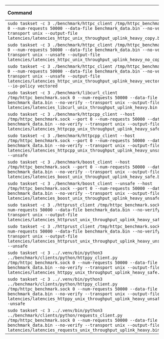 | Command | Mean [s] | Min [s] | Max [s] | Relative |
|:---|---:|---:|---:|---:|
| `sudo taskset -c 3 ./benchmark/httpc_client /tmp/httpc_benchmark.sock 0 --num-requests 50000 --data-file benchmark_data.bin --no-verify --transport unix --output-file latencies/latencies_httpc_unix_throughput_uplink_heavy_copy.bin` | 3.810 ± 0.021 | 3.780 | 3.858 | 1.20 ± 0.01 |
| `sudo taskset -c 3 ./benchmark/httpc_client /tmp/httpc_benchmark.sock 0 --num-requests 50000 --data-file benchmark_data.bin --no-verify --transport unix --unsafe --output-file latencies/latencies_httpc_unix_throughput_uplink_heavy_no_copy.bin` | 3.808 ± 0.017 | 3.755 | 3.837 | 1.20 ± 0.01 |
| `sudo taskset -c 3 ./benchmark/httpc_client /tmp/httpc_benchmark.sock 0 --num-requests 50000 --data-file benchmark_data.bin --no-verify --transport unix --unsafe --output-file latencies/latencies_httpc_unix_throughput_uplink_heavy_vectored.bin --io-policy vectored` | 3.174 ± 0.013 | 3.156 | 3.204 | 1.00 |
| `sudo taskset -c 3 ./benchmark/libcurl_client /tmp/httpc_benchmark.sock 0 --num-requests 50000 --data-file benchmark_data.bin --no-verify --transport unix --output-file latencies/latencies_libcurl_unix_throughput_uplink_heavy.bin` | 4.640 ± 0.024 | 4.588 | 4.688 | 1.46 ± 0.01 |
| `sudo taskset -c 3 ./benchmark/httpcpp_client --host /tmp/httpc_benchmark.sock --port 0 --num-requests 50000 --data-file benchmark_data.bin --no-verify --transport unix --output-file latencies/latencies_httpcpp_unix_throughput_uplink_heavy_safe.bin` | 5.232 ± 0.015 | 5.207 | 5.260 | 1.65 ± 0.01 |
| `sudo taskset -c 3 ./benchmark/httpcpp_client --host /tmp/httpc_benchmark.sock --port 0 --num-requests 50000 --data-file benchmark_data.bin --no-verify --transport unix --output-file latencies/latencies_httpcpp_unix_throughput_uplink_heavy_unsafe.bin --unsafe` | 5.223 ± 0.016 | 5.197 | 5.255 | 1.65 ± 0.01 |
| `sudo taskset -c 3 ./benchmark/boost_client --host /tmp/httpc_benchmark.sock --port 0 --num-requests 50000 --data-file benchmark_data.bin --no-verify --transport unix --output-file latencies/latencies_boost_unix_throughput_uplink_heavy_safe.bin` | 3.859 ± 0.019 | 3.822 | 3.909 | 1.22 ± 0.01 |
| `sudo taskset -c 3 ./benchmark/boost_client --unsafe --host /tmp/httpc_benchmark.sock --port 0 --num-requests 50000 --data-file benchmark_data.bin --no-verify --transport unix --output-file latencies/latencies_boost_unix_throughput_uplink_heavy_unsafe.bin` | 3.234 ± 0.014 | 3.209 | 3.259 | 1.02 ± 0.01 |
| `sudo taskset -c 3 ./httprust_client /tmp/httpc_benchmark.sock 0 --num-requests 50000 --data-file benchmark_data.bin --no-verify --transport unix --output-file latencies/latencies_httprust_unix_throughput_uplink_heavy_safe.bin` | 5.274 ± 0.021 | 5.239 | 5.335 | 1.66 ± 0.01 |
| `sudo taskset -c 3 ./httprust_client /tmp/httpc_benchmark.sock 0 --num-requests 50000 --data-file benchmark_data.bin --no-verify --transport unix --output-file latencies/latencies_httprust_unix_throughput_uplink_heavy_unsafe.bin --unsafe` | 5.152 ± 0.027 | 5.090 | 5.229 | 1.62 ± 0.01 |
| `sudo taskset -c 3 ../.venv/bin/python3 ../benchmark/clients/python/httppy_client.py /tmp/httpc_benchmark.sock 0 --num-requests 50000 --data-file benchmark_data.bin --no-verify --transport unix --output-file latencies/latencies_httppy_unix_throughput_uplink_heavy_safe.bin` | 8.898 ± 0.016 | 8.868 | 8.925 | 2.80 ± 0.01 |
| `sudo taskset -c 3 ../.venv/bin/python3 ../benchmark/clients/python/httppy_client.py /tmp/httpc_benchmark.sock 0 --num-requests 50000 --data-file benchmark_data.bin --no-verify --transport unix --output-file latencies/latencies_httppy_unix_throughput_uplink_heavy_unsafe.bin --unsafe` | 8.879 ± 0.016 | 8.851 | 8.912 | 2.80 ± 0.01 |
| `sudo taskset -c 3 ../.venv/bin/python3 ../benchmark/clients/python/requests_client.py /tmp/httpc_benchmark.sock 0 --num-requests 50000 --data-file benchmark_data.bin --no-verify --transport unix --output-file latencies/latencies_requests_unix_throughput_uplink_heavy.bin` | 17.777 ± 0.087 | 17.598 | 17.954 | 5.60 ± 0.04 |
